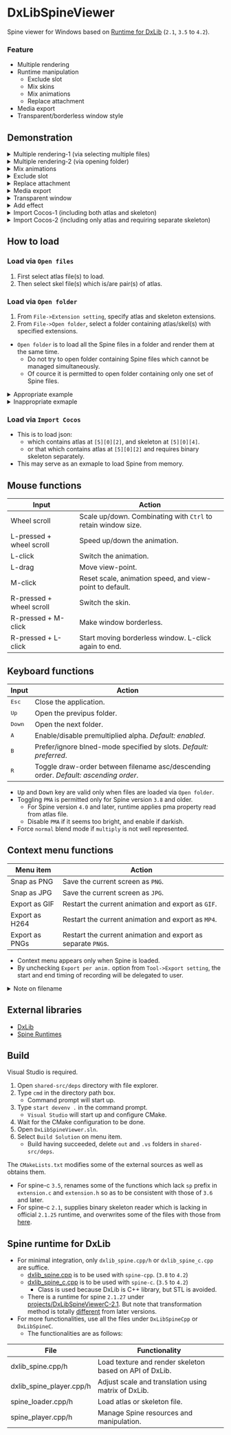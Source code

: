 # DxLibSpineViewer

Spine viewer for Windows based on [Runtime for DxLib](#spine-runtime-for-dxlib) (`2.1`, `3.5` to `4.2`).

### Feature
- Multiple rendering
- Runtime manipulation
  - Exclude slot
  - Mix skins
  - Mix animations
  - Replace attachment
- Media export
- Transparent/borderless window style

## Demonstration

<details><summary>Multiple rendering-1 (via selecting multiple files)</summary>
 
https://github.com/user-attachments/assets/8ca281a2-9fe5-4d4d-a888-f636e06f0608

</details>

<details><summary>Multiple rendering-2 (via opening folder)</summary>

https://github.com/user-attachments/assets/6787f39b-3dd2-47f6-8941-8809ddec6b03
 
</details>

<details><summary>Mix animations</summary>

https://github.com/user-attachments/assets/47ef9037-94d4-4354-8397-b04081dc6697

</details>

<details><summary>Exclude slot</summary>

https://github.com/user-attachments/assets/96f44b4b-1054-4aaf-83a6-1a604160cae4

</details>

<details><summary>Replace attachment</summary>
 
https://github.com/user-attachments/assets/009406d5-71d2-4012-9095-0adc198850d0

</details>

<details><summary>Media export</summary>

https://github.com/user-attachments/assets/fbfa7fb7-6ebf-4660-8d88-d29cf8d16840

</details>
<details><summary>Transparent window</summary>

https://github.com/user-attachments/assets/b67e6ead-7b2b-4035-b1d3-894274bdfafb

</details>

<details><summary>Add effect</summary>

https://github.com/user-attachments/assets/5cd49bca-2fe5-4cd9-9404-6a7381b5364a

</details>

<details><summary>Import Cocos-1 (including both atlas and skeleton)</summary>

https://github.com/user-attachments/assets/d85f0677-d16b-454b-b8e6-8c47af28cb3b

</details>

<details><summary>Import Cocos-2 (including only atlas and requiring separate skeleton)</summary>

https://github.com/user-attachments/assets/3033fef6-aa30-420f-9a2a-5cb1976780e3

</details>


## How to load

### Load via `Open files`

1. First select atlas file(s) to load. 
2. Then select skel file(s) which is/are pair(s) of atlas.

### Load via `Open folder` 

1. From `File->Extension setting`, specify atlas and skeleton extensions.
2. From `File->Open folder`, select a folder containing atlas/skel(s) with specified extensions.

- `Open folder` is to load all the Spine files in a folder and render them at the same time.
  - Do not try to open folder containing Spine files which cannot be managed simultaneously.
  - Of cource it is permitted to open folder containing only one set of Spine files. 

<details><summary>Appropriate example</summary>

1. Spines of which animations have syncronised timelines.
<pre>
221491
├ odin_S1.atlas.txt
├ odin_S1.png
├ odin_S1.txt
├ odin_S2.atlas.txt
├ odin_S2.png
├ odin_S2.txt
└ ...
</pre>

2. A folder which contains only one set of Spine Files.
<pre>
...
├ cha0001-h1
│  ├ rev0001_01.png
│  ├ rev0001_01-pma.atlas
│  └ rev0001_01-pro.skel
├ cha0001-h2
│  ├ rev0001_02.png
│  ├ rev0001_02-pma.atlas
│  └ rev0001_02-pro.skel
└ ...
</pre>

</details>

<details><summary>Inappropriate exmaple</summary>

- Spines of which animations do not share timelines.
<pre>
spinechar20
├ 1200.atlas
├ 1200.json
├ 1200.png
├ 1201.atlas
├ 1201.json
├ 1201.png
└ ...
</pre>

</details>

### Load via `Import Cocos`

- This is to load json:
  - which contains atlas at `[5][0][2]`, and skeleton at `[5][0][4]`.
  - or that which contains atlas at `[5][0][2]` and requires binary skeleton separately. 
- This may serve as an exmaple to load Spine from memory.

## Mouse functions

| Input | Action |
| ---- | ---- |
| Wheel scroll | Scale up/down. Combinating with `Ctrl` to retain window size. |
| L-pressed + wheel scroll | Speed up/down the animation. |
| L-click | Switch the animation. |
| L-drag | Move view-point. |
| M-click | Reset scale, animation speed, and view-point to default. |
| R-pressed + wheel scroll | Switch the skin. |
| R-pressed + M-click | Make window borderless. |
| R-pressed + L-click | Start moving borderless window. L-click again to end. |


## Keyboard functions

| Input | Action |
| --- | --- |
| <kbd>Esc</kbd> | Close the application. |
| <kbd>Up</kbd> | Open the previpus folder. |
| <kbd>Down</kbd> | Open the next folder. |
| <kbd>A</kbd> | Enable/disable premultiplied alpha. _Default: enabled_. | 
| <kbd>B</kbd> | Prefer/ignore blned-mode specified by slots. _Default: preferred_. | 
| <kbd>R</kbd> | Toggle draw-order between filename asc/descending order. _Default: ascending order_. | 

- <kbd>Up</kbd> and <kbd>Down</kbd> key are valid only when files are loaded via `Open folder`.
- Toggling `PMA` is permitted only for Spine version `3.8` and older.
  - For Spine version `4.0` and later, runtime applies pma property read from atlas file.
  - Disable `PMA` if it seems too bright, and enable if darkish.
- Force `normal` blend mode if `multiply` is not well represented.


## Context menu functions

| Menu item | Action |
| ---- | ---- |
| Snap as PNG | Save the current screen as `PNG`. |
| Snap as JPG | Save the current screen as `JPG`. |
| Export as GIF | Restart the current animation and export as `GIF`. |
| Export as H264 | Restart the current animation and export as `MP4`. |
| Export as PNGs | Restart the current animation and export as separate `PNG`s. |

- Context menu appears only when Spine is loaded.
- By unchecking `Export per anim.` option from `Tool->Export setting`, the start and end timing of recording will be delegated to user.

<details><summary>Note on filename</summary>

- The files are saved in the subdirectory of the execution file.
  -  The folder is named after folder-name when loaded via `Open folder`, and the first atlas filename when via `Select files`.
- `PNG` and `JPG` file will be named like `home_4.475018.png` where `home` is animation name, and `4.475018` is animation frame when saved.
- `GIF` file will be named like `wait.gif` where `wait` is animation name.
- `H264` file will be named like `fp.mp4` where `fp` is animation name.

</details>

## External libraries

- [DxLib](https://dxlib.xsrv.jp/)
- [Spine Runtimes](https://github.com/EsotericSoftware/spine-runtimes)

## Build

Visual Studio is required.
1. Open `shared-src/deps` directory with file explorer.
2. Type `cmd` in the directory path box.
    - Command prompt will start up.
3. Type `start devenv .` in the command prompt.
     - `Visual Studio` will start up and configure CMake.
4. Wait for the CMake configuration to be done.
5. Open `DxLibSpineViewer.sln`.
6. Select `Build Solution` on menu item.
    - Build having succeeded, delete `out` and `.vs` folders in `shared-src/deps`.

The `CMakeLists.txt` modifies some of the external sources as well as obtains them.
- For spine-c `3.5`, renames some of the functions which lack `sp` prefix in `extension.c` and `extension.h` so as to be consistent with those of `3.6` and later.
- For spine-c `2.1`, supplies binary skeleton reader which is lacking in official `2.1.25` runtime, and overwrites some of the files with those from [here](https://github.com/BithreenGirlen/spine-c-2.1.27).

## Spine runtime for DxLib

- For minimal integration, only `dxlib_spine.cpp/h` or `dxlib_spine_c.cpp` are suffice.
  - [dxlib_spine.cpp](/DxLibSpineCpp/dxlib_spine.cpp) is to be used with `spine-cpp`. (`3.8` to `4.2`)
  - [dxlib_spine_c.cpp](/DxLibSpineC/dxlib_spine_c.cpp) is to be used with `spine-c`. (`3.5` to `4.2`)
    - Class is used because DxLib is C++ library, but STL is avoided.
  - There is a runtime for spine `2.1.27` under [projects/DxLibSpineViewerC-2.1](/projects/DxLibSpineViewerC-2.1). But note that transformation method is totally [different](https://en.esotericsoftware.com/forum/d/3462-spines-non-skewing-transforms) from later versions.
- For more functionalities, use all the files under `DxLibSpineCpp` or `DxLibSpineC`.
  - The functionalities are as follows:

| File | Functionality |
| --- | --- |
| dxlib_spine.cpp/h | Load texture and render skeleton based on API of DxLib. |
| dxlib_spine_player.cpp/h | Adjust scale and translation using matrix of DxLib. |
| spine_loader.cpp/h | Load atlas or skeleton file. |
| spine_player.cpp/h | Manage Spine resources and manipulation. |
